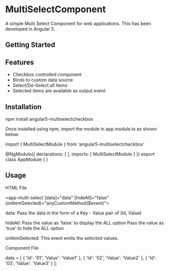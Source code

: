 # MultiSelectComponent

A simple Multi Select Component for web applications. This has been developed in Angular 5.

## Getting Started

## Features

*   Checkbox controlled component
*   Binds to custom data source
*   Select/De-Select all Items
*   Selected items are available as output event

## Installation

npm install angular5-multiselectcheckbox

Once installed using npm, import the module in app.module.ts as shown below:

import { MultiSelectModule } from 'angular5-multiselectcheckbox'

@NgModule({
    declarations: [
  ],
  imports: [
    MultiSelectModule
  ]
})
export class AppModule { }

## Usage

HTML File

<app-multi-select [data]="data" [hideAll]="false" (onItemSelected)="anyCustomMethod($event)"></app-multi-select>

data: 
Pass the data in the form of a Key - Value pair of (Id, Value)

hideAll:
Pass the value as 'false' to display the ALL option
Pass the value as 'true' to hide the ALL option

onItemSelected:
This event emits the selected values.

Component File

data = [
    {
      'Id': '01',
      'Value': 'Value1'
    },
    {
      'Id': '02',
      'Value': 'Value2'
    },
    {
      'Id': '03',
      'Value': 'Value3'
    }
  ];


